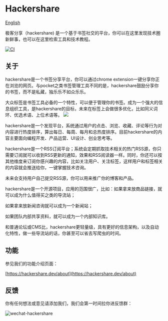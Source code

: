 # Hackershare

[English](https://github.com/hackershare/hackershare/blob/master/README.md)

极客分享（hackershare) 是一个基于书签社交的平台，你可以在这里发现技术圈新鲜事，也可以在这里检索工具和技术教程。

[![CI](https://github.com/hackershare/hackershare/workflows/CI/badge.svg)](https://github.com/hackershare/hackershare/actions)

## 关于

hackershare是一个书签分享平台，你可以通过chrome extension一键分享你正在浏览的网页。与pocket之类书签管理工具不同的是，hackershare鼓励分享你的书签，而不是私藏，独乐乐不如众乐乐。

大众标签是书签工具必备的一个特性，可以便于管理你的书签。成为一个强大的信息组织工具，是hackershare的目标，未来在标签上会做很多优化，比如同义词环、优选术语、上位术语等。
![](http://cdc.tencent.com/wp-content/uploads/2011/06/08.jpg)

hackershare是一个发现平台，系统通过用户的点击、浏览、收藏、评论等行为对内容进行热度排序，算出每日、每周、每月和总热度排序。目前hackershare的内容主要面向编程开发、产品运营、UI设计、创业思考等。

hackershare是一个RSS订阅平台；系统会定期抓取技术相关的热门RSS源，你只需要订阅就可以收到RSS更新的通知，效果和RSS阅读器一样。同时，你还可以按其他维度来订阅你感兴趣的内容，比如关注用户、关注标签，这样用户和标签相关的内容就会推送给你，一键掌握技术咨询。

未来会支持用户自己提交RSS源，你可以用来推广你的博客和产品。

hackershare是一个开源项目，应用的范围很广，比如：如果拿来放商品链接，就可以成为什么值得买之类的导流站；

如果拿来放新闻咨询就可以成为一个新闻站；

如果团队内部共享资料，就可以成为一个内部知识库。

和普通论坛或CMS比，hackershare更轻量级，具有更好的信息架构，以及自动化特性，做一些导流站的话，你甚至可以省去写爬虫的时间。

## 功能

参见我们的功能介绍页面：

[https://hackershare.dev/about](https://hackershare.dev/about)

## 反馈

你有任何想法或意见请添加我们，我们会第一时间拉你进反馈群：

![wechat-hackershare](https://cdn.hackershare.cn/wechat-hackershare.jpeg)
